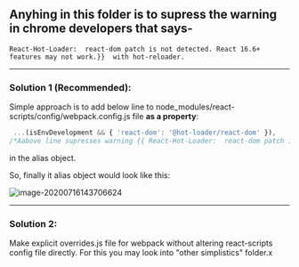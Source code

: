 ## Anyhing in this folder is to supress the warning in chrome developers that says-

`React-Hot-Loader:  react-dom patch is not detected. React 16.6+ features may not work.}}  with hot-reloader.`

***

### Solution 1 (Recommended):

Simple approach is to add below line to node_modules/react-scripts/config/webpack.config.js file **as a property**:

```js
 ...(isEnvDevelopment && { 'react-dom': '@hot-loader/react-dom' }),
/*Aabove line supresses warning {{ React-Hot-Loader:  react-dom patch is not detected. React 16.6+ features may not work.}}  with hot-reloader. */
```
in the alias object.

So, finally it alias object would look like this:

![image-20200716143706624](https://sahilrajput03.github.io/more/.imgs_typora/image-20200716143706624.png)

***

### Solution 2:

 Make explicit overrides.js file for webpack without altering react-scripts config file directly.
For this you may look into "other simplistics" folder.x